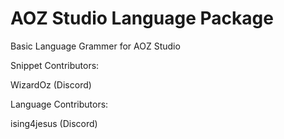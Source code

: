 # AOZ Studio Language Package

Basic Language Grammer for AOZ Studio

Snippet Contributors:

WizardOz  (Discord)

Language Contributors:

ising4jesus (Discord)
